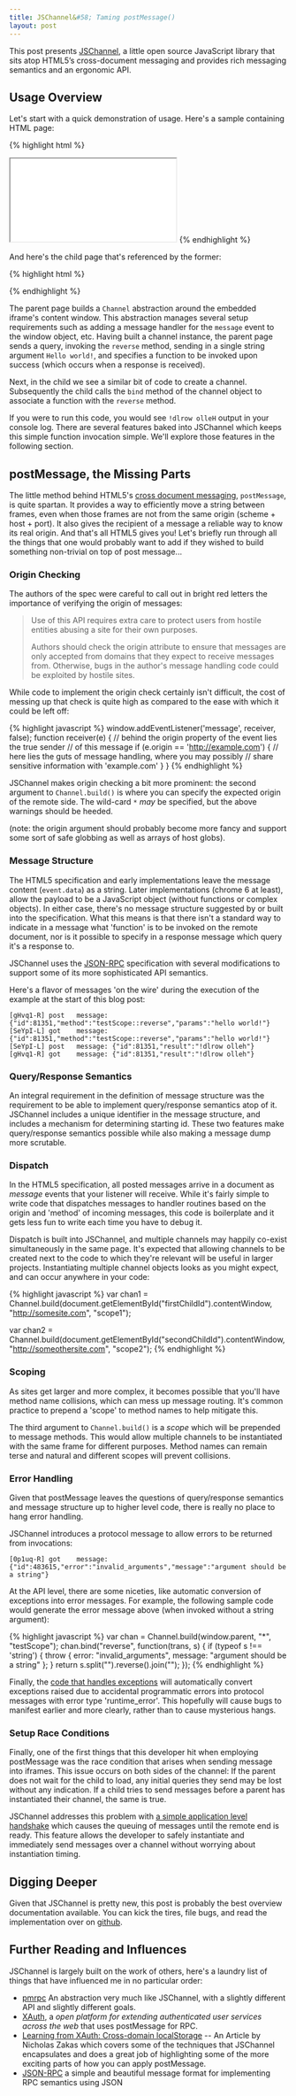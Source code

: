 ```yaml
---
title: JSChannel&#58; Taming postMessage()
layout: post
---
```


This post presents <a href="http://github.com/mozilla/jschannel">JSChannel</a>, a
little open source JavaScript library that sits atop HTML5&rsquo;s
cross-document messaging and provides rich messaging semantics and an
ergonomic API.


## Usage Overview

Let's start with a quick demonstration of usage.  Here's a sample
containing HTML page:

{% highlight html %}
<html>
<head><script src="jschannel.js"></script></head>
<body>
<iframe id="childId" src="child.html"></iframe>
</body>
<script>
var chan = Channel.build(document.getElementById("childId").contentWindow, "*", "testScope");
chan.query({
    method: "reverse",
    params: "hello world!",
    success: function(v) {
        console.log(v);
    }
});
</script>
</html>
{% endhighlight %}

And here's the child page that's referenced by the former:

{% highlight html %}
<html><head>
<script src="jschannel.js"></script>
<script>

var chan = Channel.build(window.parent, "*", "testScope");
chan.bind("reverse", function(trans, s) {
    return s.split("").reverse().join("");
});

</script>
</head>
</html>
{% endhighlight %}

The parent page builds a `Channel` abstraction around the embedded
iframe's content window.  This abstraction manages several setup
requirements such as adding a message handler for the `message` event
to the window object, etc.  Having built a channel instance, the
parent page sends a query, invoking the `reverse` method, sending in a
single string argument `Hello world!`, and specifies a function to be
invoked upon success (which occurs when a response is received).

Next, in the child we see a similar bit of code to create a channel.
Subsequently the child calls the `bind` method of the channel object
to associate a function with the `reverse` method.

If you were to run this code, you would see `!dlrow olleH` output in
your console log.  There are several features baked into JSChannel
which keeps this simple function invocation simple.  We'll explore those
features in the following section.

## postMessage, the Missing Parts

The little method behind HTML5's [cross document messaging](http://dev.w3.org/html5/postmsg/#web-messaging),
`postMessage`, is quite spartan.  It provides a way to efficiently
move a string between frames, even when those frames are not from the
same origin (scheme + host + port).  It also gives the recipient of a
message a reliable way to know its real origin.  And that's all HTML5
gives you!  Let's briefly run through all the things that one would
probably want to add if they wished to build something non-trivial on
top of post message...

### Origin Checking

The authors of the spec were careful to call out in bright red letters
the importance of verifying the origin of messages:

> Use of this API requires extra care to protect users from hostile
> entities abusing a site for their own purposes.
>
> Authors should check the origin attribute to ensure that messages
> are only accepted from domains that they expect to receive messages
> from. Otherwise, bugs in the author's message handling code could
> be exploited by hostile sites.

While code to implement the origin check certainly isn't difficult,
the cost of messing up that check is quite high as compared to the
ease with which it could be left off:

{% highlight javascript %}
window.addEventListener('message', receiver, false);
function receiver(e) {
  // behind the origin property of the event lies the true sender
  // of this message
  if (e.origin == 'http://example.com') {
    // here lies the guts of message handling, where you may possibly
    // share sensitive information with 'example.com'
  }
}
{% endhighlight %}

JSChannel makes origin checking a bit more prominent: the second
argument to `Channel.build()` is where you can specify the expected
origin of the remote side.  The wild-card `*` *may* be specified, but
the above warnings should be heeded.

(note: the origin argument should probably become more fancy and
 support some sort of safe globbing as well as arrays of host
 globs).

### Message Structure

The HTML5 specification and early implementations leave the message
content (`event.data`) as a string.  Later implementations (chrome 6
at least), allow the payload to be a JavaScript object (without
functions or complex objects).  In either case, there's no message
structure suggested by or built into the specification.  What this
means is that there isn't a standard way to indicate in a message what
'function' is to be invoked on the remote document, nor is it possible
to specify in a response message which query it's a response to.

JSChannel uses the [JSON-RPC][] specification with several
modifications to support some of its more sophisticated API semantics.

  [JSON-RPC]: http://groups.google.com/group/json-rpc/web/json-rpc-2-0

Here's a flavor of messages 'on the wire' during the execution of the
example at the start of this blog post:

    [gHvq1-R] post   message: {"id":81351,"method":"testScope::reverse","params":"hello world!"}
    [SeYpI-L] got    message: {"id":81351,"method":"testScope::reverse","params":"hello world!"}
    [SeYpI-L] post   message: {"id":81351,"result":"!dlrow olleh"}
    [gHvq1-R] got    message: {"id":81351,"result":"!dlrow olleh"}

### Query/Response Semantics

An integral requirement in the definition of message structure was the
requirement to be able to implement query/response semantics atop of it.
JSChannel includes a unique identifier in the message structure, and
includes a mechanism for determining starting id.  These two features
make query/response semantics possible while also making a message dump
more scrutable.

### Dispatch

In the HTML5 specification, all posted messages arrive in a document
as *message* events that your listener will receive.  While it's fairly
simple to write code that dispatches messages to handler routines based on
the origin and 'method' of incoming messages, this code is
boilerplate and it gets less fun to write each time you have to debug
it.

Dispatch is built into JSChannel, and multiple channels may happily
co-exist simultaneously in the same page.  It's expected that allowing
channels to be created next to the code to which they're relevant will
be useful in larger projects.  Instantiating multiple channel objects
looks as you might expect, and can occur anywhere in your code:

{% highlight javascript %}
var chan1 = Channel.build(document.getElementById("firstChildId").contentWindow,
                          "http://somesite.com", "scope1");

var chan2 = Channel.build(document.getElementById("secondChildId").contentWindow,
                          "http://someothersite.com", "scope2");
{% endhighlight %}

### Scoping

As sites get larger and more complex, it becomes possible that you'll
have method name collisions, which can mess up message routing.  It's
common practice to prepend a 'scope' to method names to help mitigate
this.

The third argument to `Channel.build()` is a *scope* which will be prepended to
message methods.  This would allow multiple channels to be instantiated with the same
frame for different purposes.  Method names can remain terse and natural and
different scopes will prevent collisions.

### Error Handling

Given that postMessage leaves the questions of query/response semantics and message
structure up to higher level code, there is really no place to hang error handling.

JSChannel introduces a protocol message to allow errors to be returned from invocations:

    [0p1uq-R] got    message: {"id":483615,"error":"invalid_arguments","message":"argument should be a string"}

At the API level, there are some niceties, like automatic conversion of exceptions
into error messages.  For example, the following sample code would generate the
error message above (when invoked without a string argument):

{% highlight javascript %}
var chan = Channel.build(window.parent, "*", "testScope");
chan.bind("reverse", function(trans, s) {
    if (typeof s !== 'string') {
        throw { error: "invalid_arguments", message: "argument should be a string" };
    }
    return s.split("").reverse().join("");
});
{% endhighlight %}

Finally, the [code that handles exceptions][] will automatically
convert exceptions raised due to accidental programmatic errors into
protocol messages with error type 'runtime_error'.  This hopefully
will cause bugs to manifest earlier and more clearly, rather than to
cause mysterious hangs.

  [code that handles exceptions]: http://github.com/mozilla/jschannel/blob/9879dc6ad1349c4857b037e8a1b8ceb69ba099e1/src/jschannel.js#L184-215

### Setup Race Conditions

Finally, one of the first things that this developer hit when employing postMessage
was the race condition that arises when sending message into iframes.  This issue occurs
on both sides of the channel:  If the parent does not wait for the child to load, any initial
queries they send may be lost without any indication.  If a child tries to send messages
before a parent has instantiated their channel, the same is true.

JSChannel addresses this problem
with <a href="http://github.com/mozilla/jschannel/blob/9879dc6ad1349c4857b037e8a1b8ceb69ba099e1/src/jschannel.js#L277-296">a
simple application level handshake</a> which causes the queuing of
messages until the remote end is ready.  This feature allows the
developer to safely instantiate and immediately send messages over a
channel without worrying about instantiation timing.

## Digging Deeper

Given that JSChannel is pretty new, this post is probably the best overview documentation
available.  You can kick the tires, file bugs, and read the implementation over
on <a href="http://github.com/mozilla/jschannel">github</a>.

## Further Reading and Influences

JSChannel is largely built on the work of others, here's a laundry
list of things that have influenced me in no particular order:

* <a href="http://code.google.com/p/pmrpc/">pmrpc</a> An abstraction very much like JSChannel, with a slightly different API and slightly different goals.
* <a href="http://xauth.org">XAuth</a>, a *open platform for extending authenticated user services across the web*
that uses postMessage for RPC.
* <a href="http://www.nczonline.net/blog/2010/09/07/learning-from-xauth-cross-domain-localstorage/">Learning from XAuth: Cross-domain localStorage</a> -- An Article by Nicholas Zakas which covers some of the techniques that JSChannel encapsulates and does a great job of highlighting some of the more exciting parts of how you can apply postMessage.
* <a href="http://json-rpc.org/">JSON-RPC</a> a simple and beautiful message format for implementing RPC semantics using JSON
